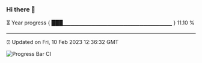 ### Hi there 👋

⏳ Year progress { ███▁▁▁▁▁▁▁▁▁▁▁▁▁▁▁▁▁▁▁▁▁▁▁▁▁▁▁ } 11.10 %

---

⏰ Updated on Fri, 10 Feb 2023 12:36:32 GMT

![Progress Bar CI](https://github.com/ZhaoGui/ZhaoGui/workflows/Progress%20Bar%20CI/badge.svg)
